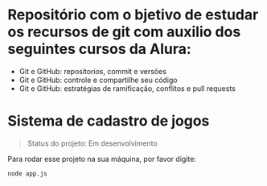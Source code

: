 # Repositório com o bjetivo de estudar os recursos de git com auxilio dos seguintes cursos da Alura:

- Git e GitHub: repositorios, commit e versões
- Git e GitHub: controle e compartilhe seu código
- Git e GitHub: estratégias de ramificação, conflitos e pull requests


<h1>Sistema de cadastro de jogos</h1>

> Status do projeto: Em desenvolvimento

Para rodar esse projeto na sua máquina, por favor digite:
```
node app.js
```
